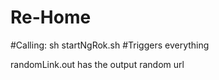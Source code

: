 # Re-Home

#Calling:
sh startNgRok.sh 
#Triggers everything

randomLink.out has the output random url
